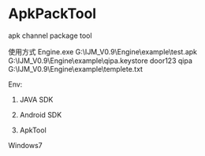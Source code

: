 # ApkPackTool
apk channel package tool

使用方式
Engine.exe  G:\IJM_V0.9\Engine\example\test.apk  G:\IJM_V0.9\Engine\example\qipa.keystore door123 qipa G:\IJM_V0.9\Engine\example\templete.txt

Env:
1. JAVA SDK

2. Android SDK

3. ApkTool


Windows7



